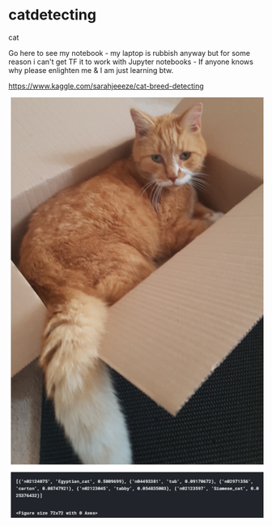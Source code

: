 # catdetecting
 cat

Go here to see my notebook - my laptop is rubbish anyway but for some reason i can't get TF it to work with Jupyter notebooks - If anyone knows why please enlighten me & I am just learning btw.

https://www.kaggle.com/sarahjeeeze/cat-breed-detecting


![Alt text](catexample.png)
